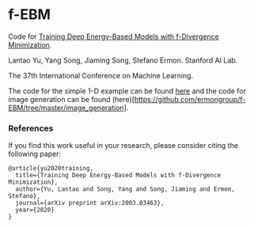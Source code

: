 # f-EBM

Code for [Training Deep Energy-Based Models with f-Divergence Minimization](https://arxiv.org/pdf/2003.03463.pdf).

Lantao Yu, Yang Song, Jiaming Song, Stefano Ermon. Stanford AI Lab.

The 37th International Conference on Machine Learning.

The code for the simple 1-D example can be found [here](https://github.com/ermongroup/f-EBM/tree/master/1d-example) and the code for image generation can be found (here)[https://github.com/ermongroup/f-EBM/tree/master/image_generation].

### References

If you find this work useful in your research, please consider citing the following paper:

```
@article{yu2020training,
  title={Training Deep Energy-Based Models with f-Divergence Minimization},
  author={Yu, Lantao and Song, Yang and Song, Jiaming and Ermon, Stefano},
  journal={arXiv preprint arXiv:2003.03463},
  year={2020}
}
```
